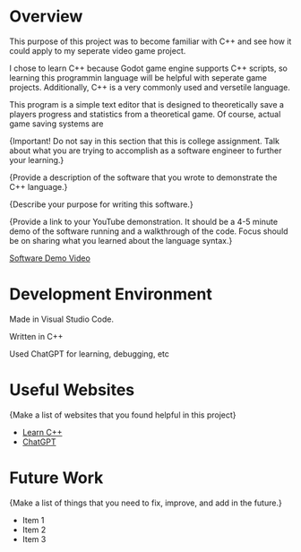 # Overview

This purpose of this project was to become familiar with C++ and see how it could apply to my seperate video game project. 

I chose to learn C++ because Godot game engine supports C++ scripts, so learning this programmin language will be helpful with seperate game projects. Additionally, C++ is a very commonly used and versetile language. 

This program is a simple text editor that is designed to theoretically save a players progress and statistics from a theoretical game. Of course, actual game saving systems are 

{Important! Do not say in this section that this is college assignment. Talk about what you are trying to accomplish as a software engineer to further your learning.}

{Provide a description of the software that you wrote to demonstrate the C++ language.}

{Describe your purpose for writing this software.}

{Provide a link to your YouTube demonstration. It should be a 4-5 minute demo of the software running and a walkthrough of the code. Focus should be on sharing what you learned about the language syntax.}

[Software Demo Video](http://youtube.link.goes.here)

# Development Environment

Made in Visual Studio Code.

Written in C++

Used ChatGPT for learning, debugging, etc

# Useful Websites

{Make a list of websites that you found helpful in this project}

- [Learn C++](https://www.learncpp.com)
- [ChatGPT](https://chatgpt.com)

# Future Work

{Make a list of things that you need to fix, improve, and add in the future.}

- Item 1
- Item 2
- Item 3